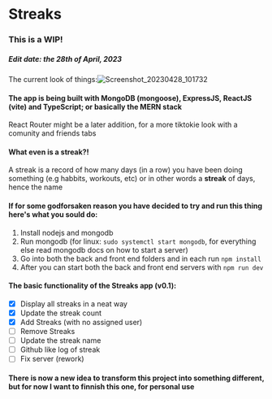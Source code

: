 # Streaks

### This is a WIP!
##### Edit date: the 28th of April, 2023

The current look of things:![Screenshot_20230428_101732](https://user-images.githubusercontent.com/56956339/235187698-9874f309-dd05-4e70-b666-5676a213dd53.png)


#### The app is being built with MongoDB (mongoose), ExpressJS, ReactJS (vite) and TypeScript; or basically the MERN stack
React Router might be a later addition, for a more tiktokie look with a comunity and friends tabs

#### What even is a streak?!
A streak is a record of how many days (in a row) you have been doing something (e.g habbits, workouts, etc)
or in other words a **streak** of days, hence the name 

#### If for some godforsaken reason you  have decided to try and run this thing here's what you sould do:
1. Install nodejs and mongodb
2. Run mongodb (for linux: ```sudo systemctl start mongodb```, for everything else read mongodb docs on how to start a server)
3. Go into both the back and front end folders and in each run ```npm install```
4. After you can start both the back and front end servers with ```npm run dev```

#### The basic functionality of the Streaks app (v0.1):
- [x] Display all streaks in a neat way
- [x] Update the streak count
- [x] Add Streaks (with no assigned user)
- [ ] Remove Streaks
- [ ] Update the streak name
- [ ] Github like log of streak
- [ ] Fix server (rework)

#### There is now a new idea to transform this project into something different, but for now I want to finnish this one, for personal use
